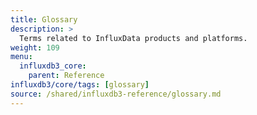 ```yaml
---
title: Glossary
description: >
  Terms related to InfluxData products and platforms.
weight: 109
menu:
  influxdb3_core:
    parent: Reference
influxdb3/core/tags: [glossary]
source: /shared/influxdb3-reference/glossary.md
---
```


<!-- The content for this page is at
// SOURCE content/shared/influxdb3-reference/glossary.md
-->
